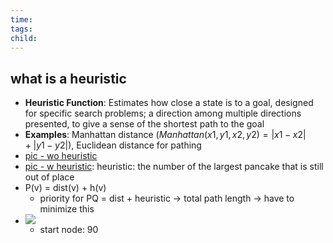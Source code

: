 ```yaml
---
time: 
tags: 
child:
---
```

## what is a heuristic
- **Heuristic Function**: Estimates how close a state is to a goal, designed for specific search problems; a direction among multiple directions presented, to give a sense of the shortest path to the goal
- **Examples**: Manhattan distance ($Manhattan(x1, y1, x2, y2) = |x1 −x2|+|y1 −y2|$), Euclidean distance for pathing
- [pic - wo heuristic](https://i.imgur.com/4axucdo.png)
- [pic - w heuristic](https://i.imgur.com/eF0FC3v.png): heuristic: the number of the largest pancake that is still out of place
- P(v) = dist(v) + h(v)
	- priority for PQ = dist + heuristic -> total path length -> have to minimize this
- ![](https://i.imgur.com/yhWTAyP.png)
	- start node: 90